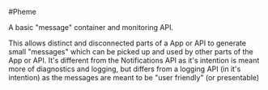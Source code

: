 #Pheme

A basic "message" container and monitoring API.

This allows distinct and disconnected parts of a App or API to generate small "messages" which can be picked up and used by other parts of the App or API.  It's different from the Notifications API as it's intention is meant more of diagnostics and logging, but differs from a logging API (in it's intention) as the messages are meant to be "user friendly" (or presentable)